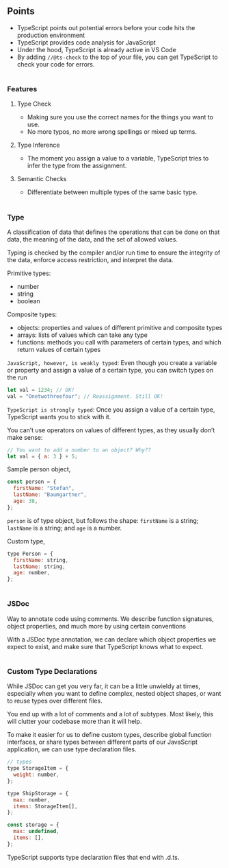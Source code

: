 ## Points

- TypeScript points out potential errors before your code hits the production environment
- TypeScript provides code analysis for JavaScript
- Under the hood, TypeScript is already active in VS Code
- By adding `//@ts-check` to the top of your file, you can get TypeScript to check your code for errors.

#

### Features

1. Type Check

   - Making sure you use the correct names for the things you want to use.
   - No more typos, no more wrong spellings or mixed up terms.

2. Type Inference

   - The moment you assign a value to a variable, TypeScript tries to infer the type from the assignment.

3. Semantic Checks

   - Differentiate between multiple types of the same basic type.

#

### Type

A classification of data that defines the operations that can be done on that data, the meaning of the data, and the set of allowed values.

Typing is checked by the compiler and/or run time to ensure the integrity of the data, enforce access restriction, and interpret the data.

Primitive types:

- number
- string
- boolean

Composite types:

- objects: properties and values of different primitive and composite types
- arrays: lists of values which can take any type
- functions: methods you call with parameters of certain types, and which return values of certain types

`JavaScript, however, is weakly typed`: Even though you create a variable or property and assign a value of a certain type, you can switch types on the run

```javascript
let val = 1234; // OK!
val = "Onetwothreefour"; // Reassignment. Still OK!
```

`TypeScript is strongly typed`: Once you assign a value of a certain type, TypeScript wants you to stick with it.

You can’t use operators on values of different types, as they usually don’t make sense:

```javascript
// You want to add a number to an object? Why??
let val = { a: 3 } + 5;
```

Sample person object,

```javascript
const person = {
  firstName: "Stefan",
  lastName: "Baumgartner",
  age: 38,
};
```

`person` is of type object, but follows the shape: `firstName` is a string; `lastName` is a string; and `age` is a number.

Custom type,

```javascript
type Person = {
  firstName: string,
  lastName: string,
  age: number,
};
```

#

### JSDoc

Way to annotate code using comments. We describe function signatures, object properties, and much more by using certain conventions

With a JSDoc type annotation, we can declare which object properties we expect to exist, and make sure that TypeScript knows what to expect.

#

### Custom Type Declarations

While JSDoc can get you very far, it can be a little unwieldy at times, especially when you want to define complex, nested object shapes, or want to reuse types over different files.

You end up with a lot of comments and a lot of subtypes. Most likely, this will clutter your codebase more than it will help.

To make it easier for us to define custom types, describe global function interfaces, or share types between different parts of our JavaScript application, we can use type declaration files.

```javascript
// types
type StorageItem = {
  weight: number,
};

type ShipStorage = {
  max: number,
  items: StorageItem[],
};

const storage = {
  max: undefined,
  items: [],
};
```

TypeScript supports type declaration files that end with .d.ts.
